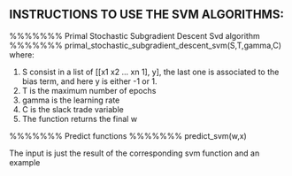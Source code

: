 INSTRUCTIONS TO USE THE SVM ALGORITHMS:
------------------------------------------------------

%%%%%%% Primal Stochastic Subgradient Descent Svd algorithm %%%%%%%
primal_stochastic_subgradient_descent_svm(S,T,gamma,C)
where:
1. S consist in a list of [[x1 x2 ... xn 1], y], the last one is associated to the bias term, and here y is either -1 or 1.
3. T is the maximum number of epochs
4. gamma is the learning rate
5. C is the slack trade variable
6. The function returns the final w


%%%%%%% Predict functions %%%%%%%
predict_svm(w,x)

The input is just the result of the corresponding svm function and an example